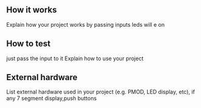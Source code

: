<!---

This file is used to generate your project datasheet. Please fill in the information below and delete any unused
sections.

You can also include images in this folder and reference them in the markdown. Each image must be less than
512 kb in size, and the combined size of all images must be less than 1 MB.
-->

## How it works

Explain how your project works
 by passing inputs leds will  e on

## How to test
just pass the input to it
Explain how to use your project

## External hardware

List external hardware used in your project (e.g. PMOD, LED display, etc), if any
7 segment display,push buttons 

